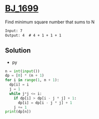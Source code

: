 # [BJ_1699](https://acmicpc.net/problem/1699)

Find minimum square number that sums to N

```txt
Input: 7
Output: 4  # 4 + 1 + 1 + 1
```

## Solution

* py

```py
n = int(input())
dp = [0] * (n + 1)
for i in range(1, n + 1):
  dp[i] = i
  j = 1
  while j*j <= i:
    if dp[i] > dp[i - j * j] + 1:
      dp[i] = dp[i - j * j] + 1
    j += 1
print(dp[n])
```
